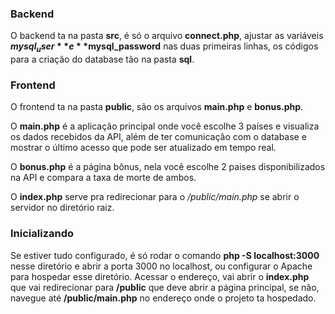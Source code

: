 ### Backend

O backend ta na pasta **src**, é só o arquivo **connect.php**, ajustar as variáveis **$mysql_user** e **$mysql_password** nas duas primeiras linhas, os códigos para a criação do database tão na pasta **sql**.

### Frontend

O frontend ta na pasta **public**, são os arquivos **main.php** e **bonus.php**. 

O **main.php** é a aplicação principal onde você escolhe 3 países e visualiza os dados recebidos da API, além de ter comunicação com o database e mostrar o último acesso que pode ser atualizado em tempo real.

O **bonus.php** é a página bônus, nela você escolhe 2 paises disponibilizados na API e compara a taxa de morte de ambos.

O **index.php** serve pra redirecionar para o */public/main.php* se abrir o servidor no diretório raiz.

### Inicializando

Se estiver tudo configurado, é só rodar o comando **php -S localhost:3000** nesse diretório e abrir a porta 3000 no localhost, ou configurar o Apache para hospedar esse diretório. Acessar o endereço,  vai abrir o **index.php** que vai redirecionar para **/public** que deve abrir a página principal, se não, navegue até **/public/main.php** no endereço onde o projeto ta hospedado.